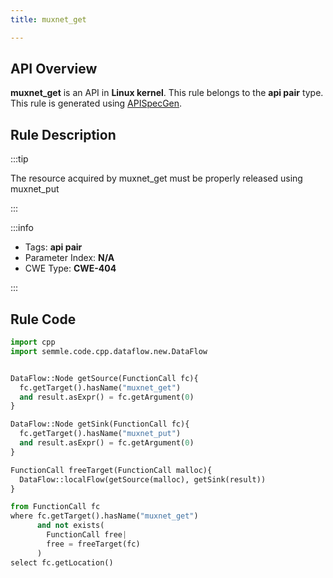 ```yaml
---
title: muxnet_get

---
```



## API Overview
**muxnet_get** is an API in **Linux kernel**. This rule belongs to the **api pair** type. This rule is generated using [APISpecGen](../../tools/APISpecGen).
## Rule Description

:::tip

The resource acquired by muxnet_get must be properly released using muxnet_put

:::

:::info

- Tags: **api pair**
- Parameter Index: **N/A**
- CWE Type: **CWE-404**

:::

## Rule Code
```python
import cpp
import semmle.code.cpp.dataflow.new.DataFlow


DataFlow::Node getSource(FunctionCall fc){
  fc.getTarget().hasName("muxnet_get")
  and result.asExpr() = fc.getArgument(0)
}

DataFlow::Node getSink(FunctionCall fc){
  fc.getTarget().hasName("muxnet_put")
  and result.asExpr() = fc.getArgument(0)
}

FunctionCall freeTarget(FunctionCall malloc){
  DataFlow::localFlow(getSource(malloc), getSink(result))
}

from FunctionCall fc
where fc.getTarget().hasName("muxnet_get")
      and not exists(
        FunctionCall free| 
        free = freeTarget(fc)
      )
select fc.getLocation()

    
```
